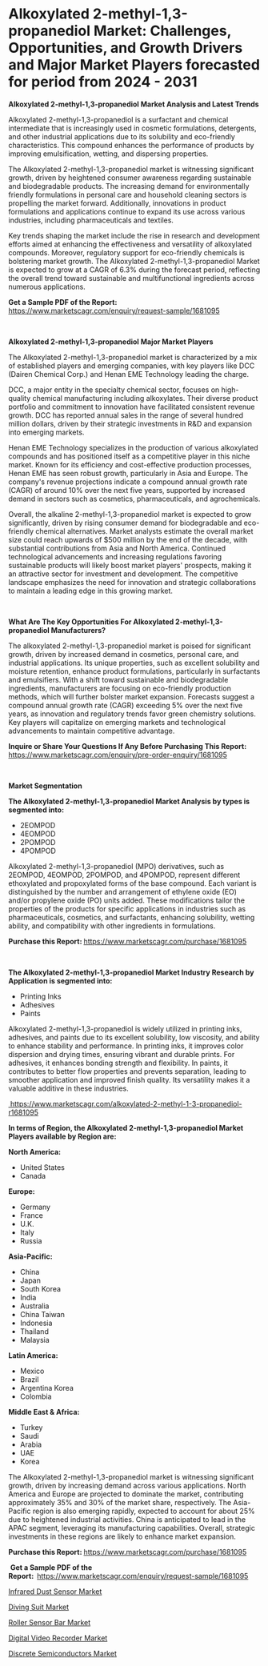 <p><h1>Alkoxylated 2-methyl-1,3-propanediol Market: Challenges, Opportunities, and Growth Drivers and Major Market Players forecasted for period from 2024 - 2031</h1></p><p><strong>Alkoxylated 2-methyl-1,3-propanediol Market Analysis and Latest Trends</strong></p>
<p><p>Alkoxylated 2-methyl-1,3-propanediol is a surfactant and chemical intermediate that is increasingly used in cosmetic formulations, detergents, and other industrial applications due to its solubility and eco-friendly characteristics. This compound enhances the performance of products by improving emulsification, wetting, and dispersing properties.</p><p>The Alkoxylated 2-methyl-1,3-propanediol market is witnessing significant growth, driven by heightened consumer awareness regarding sustainable and biodegradable products. The increasing demand for environmentally friendly formulations in personal care and household cleaning sectors is propelling the market forward. Additionally, innovations in product formulations and applications continue to expand its use across various industries, including pharmaceuticals and textiles.</p><p>Key trends shaping the market include the rise in research and development efforts aimed at enhancing the effectiveness and versatility of alkoxylated compounds. Moreover, regulatory support for eco-friendly chemicals is bolstering market growth. The Alkoxylated 2-methyl-1,3-propanediol Market is expected to grow at a CAGR of 6.3% during the forecast period, reflecting the overall trend toward sustainable and multifunctional ingredients across numerous applications.</p></p>
<p><strong>Get a Sample PDF of the Report:&nbsp;</strong> <a href="https://www.marketscagr.com/enquiry/request-sample/1681095?utm_campaign=1261&utm_medium=2&utm_source=Github&utm_content=ia&utm_term=04102024&utm_id=alkoxylated-2-methyl-13-propanediol">https://www.marketscagr.com/enquiry/request-sample/1681095</a></p>
<p>&nbsp;</p>
<p><strong>Alkoxylated 2-methyl-1,3-propanediol Major Market Players</strong></p>
<p><p>The Alkoxylated 2-methyl-1,3-propanediol market is characterized by a mix of established players and emerging companies, with key players like DCC (Dairen Chemical Corp.) and Henan EME Technology leading the charge. </p><p>DCC, a major entity in the specialty chemical sector, focuses on high-quality chemical manufacturing including alkoxylates. Their diverse product portfolio and commitment to innovation have facilitated consistent revenue growth. DCC has reported annual sales in the range of several hundred million dollars, driven by their strategic investments in R&D and expansion into emerging markets.</p><p>Henan EME Technology specializes in the production of various alkoxylated compounds and has positioned itself as a competitive player in this niche market. Known for its efficiency and cost-effective production processes, Henan EME has seen robust growth, particularly in Asia and Europe. The company's revenue projections indicate a compound annual growth rate (CAGR) of around 10% over the next five years, supported by increased demand in sectors such as cosmetics, pharmaceuticals, and agrochemicals.</p><p>Overall, the alkaline 2-methyl-1,3-propanediol market is expected to grow significantly, driven by rising consumer demand for biodegradable and eco-friendly chemical alternatives. Market analysts estimate the overall market size could reach upwards of $500 million by the end of the decade, with substantial contributions from Asia and North America. Continued technological advancements and increasing regulations favoring sustainable products will likely boost market players' prospects, making it an attractive sector for investment and development. The competitive landscape emphasizes the need for innovation and strategic collaborations to maintain a leading edge in this growing market.</p></p>
<p>&nbsp;</p>
<p><strong>What Are The Key Opportunities For Alkoxylated 2-methyl-1,3-propanediol Manufacturers?</strong></p>
<p><p>The alkoxylated 2-methyl-1,3-propanediol market is poised for significant growth, driven by increased demand in cosmetics, personal care, and industrial applications. Its unique properties, such as excellent solubility and moisture retention, enhance product formulations, particularly in surfactants and emulsifiers. With a shift toward sustainable and biodegradable ingredients, manufacturers are focusing on eco-friendly production methods, which will further bolster market expansion. Forecasts suggest a compound annual growth rate (CAGR) exceeding 5% over the next five years, as innovation and regulatory trends favor green chemistry solutions. Key players will capitalize on emerging markets and technological advancements to maintain competitive advantage.</p></p>
<p><strong>Inquire or Share Your Questions If Any Before Purchasing This Report:</strong> <a href="https://www.marketscagr.com/enquiry/pre-order-enquiry/1681095?utm_campaign=1261&utm_medium=2&utm_source=Github&utm_content=ia&utm_term=04102024&utm_id=alkoxylated-2-methyl-13-propanediol">https://www.marketscagr.com/enquiry/pre-order-enquiry/1681095</a></p>
<p>&nbsp;</p>
<p><strong>Market Segmentation</strong></p>
<p><strong>The Alkoxylated 2-methyl-1,3-propanediol Market Analysis by types is segmented into:</strong></p>
<p><ul><li>2EOMPOD</li><li>4EOMPOD</li><li>2POMPOD</li><li>4POMPOD</li></ul></p>
<p><p>Alkoxylated 2-methyl-1,3-propanediol (MPO) derivatives, such as 2EOMPOD, 4EOMPOD, 2POMPOD, and 4POMPOD, represent different ethoxylated and propoxylated forms of the base compound. Each variant is distinguished by the number and arrangement of ethylene oxide (EO) and/or propylene oxide (PO) units added. These modifications tailor the properties of the products for specific applications in industries such as pharmaceuticals, cosmetics, and surfactants, enhancing solubility, wetting ability, and compatibility with other ingredients in formulations.</p></p>
<p><strong>Purchase this Report:&nbsp;</strong><a href="https://www.marketscagr.com/purchase/1681095?utm_campaign=1261&utm_medium=2&utm_source=Github&utm_content=ia&utm_term=04102024&utm_id=alkoxylated-2-methyl-13-propanediol">https://www.marketscagr.com/purchase/1681095</a></p>
<p>&nbsp;</p>
<p><strong>The Alkoxylated 2-methyl-1,3-propanediol Market Industry Research by Application is segmented into:</strong></p>
<p><ul><li>Printing Inks</li><li>Adhesives</li><li>Paints</li></ul></p>
<p><p>Alkoxylated 2-methyl-1,3-propanediol is widely utilized in printing inks, adhesives, and paints due to its excellent solubility, low viscosity, and ability to enhance stability and performance. In printing inks, it improves color dispersion and drying times, ensuring vibrant and durable prints. For adhesives, it enhances bonding strength and flexibility. In paints, it contributes to better flow properties and prevents separation, leading to smoother application and improved finish quality. Its versatility makes it a valuable additive in these industries.</p></p>
<p><a href="https://www.marketscagr.com/alkoxylated-2-methyl-1-3-propanediol-r1681095?utm_campaign=1261&utm_medium=2&utm_source=Github&utm_content=ia&utm_term=04102024&utm_id=alkoxylated-2-methyl-13-propanediol">&nbsp;https://www.marketscagr.com/alkoxylated-2-methyl-1-3-propanediol-r1681095</a></p>
<p><strong>In terms of Region, the Alkoxylated 2-methyl-1,3-propanediol Market Players available by Region are:</strong></p>
<p>
    <p> <strong> North America: </strong>
        <ul>
            <li>United States</li>
            <li>Canada</li>
        </ul>
        </p> 
    <p> <strong> Europe: </strong>
        <ul>
            <li>Germany</li>
            <li>France</li>
            <li>U.K.</li>
            <li>Italy</li>
            <li>Russia</li>
        </ul>
        </p> 
    <p> <strong> Asia-Pacific: </strong>
        <ul>
            <li>China</li>
            <li>Japan</li>
            <li>South Korea</li>
            <li>India</li>
            <li>Australia</li>
            <li>China Taiwan</li>
            <li>Indonesia</li>
            <li>Thailand</li>
            <li>Malaysia</li>
        </ul>
        </p> 
    <p> <strong> Latin America: </strong>
        <ul>
            <li>Mexico</li>
            <li>Brazil</li>
            <li>Argentina Korea</li>
            <li>Colombia</li>
        </ul>
        </p> 
    <p> <strong> Middle East & Africa: </strong>
        <ul>
            <li>Turkey</li>
            <li>Saudi</li>
            <li>Arabia</li>
            <li>UAE</li>
            <li>Korea</li>
        </ul>
    </p>
    </p>
<p><p>The Alkoxylated 2-methyl-1,3-propanediol market is witnessing significant growth, driven by increasing demand across various applications. North America and Europe are projected to dominate the market, contributing approximately 35% and 30% of the market share, respectively. The Asia-Pacific region is also emerging rapidly, expected to account for about 25% due to heightened industrial activities. China is anticipated to lead in the APAC segment, leveraging its manufacturing capabilities. Overall, strategic investments in these regions are likely to enhance market expansion.</p></p>
<p><strong>Purchase this Report: </strong><a href="https://www.marketscagr.com/purchase/1681095?utm_campaign=1261&utm_medium=2&utm_source=Github&utm_content=ia&utm_term=04102024&utm_id=alkoxylated-2-methyl-13-propanediol">https://www.marketscagr.com/purchase/1681095</a></p>
<p>&nbsp;<strong>Get a Sample PDF of the Report:&nbsp;&nbsp;</strong><a href="https://www.marketscagr.com/enquiry/request-sample/1681095?utm_campaign=1261&utm_medium=2&utm_source=Github&utm_content=ia&utm_term=04102024&utm_id=alkoxylated-2-methyl-13-propanediol">https://www.marketscagr.com/enquiry/request-sample/1681095</a></p>
<p><strong></strong></p>
<p><p><a href="https://issuu.com/reportprime-2/docs/infrared-dust-sensor-market-size-20_a2b4bb58a7198a?utm_campaign=1261&utm_medium=2&utm_source=Github&utm_content=ia&utm_term=04102024&utm_id=alkoxylated-2-methyl-13-propanediol">Infrared Dust Sensor Market</a></p><p><a href="https://www.linkedin.com/pulse/evolution-diving-suit-market-key-shifts-from-2024-2031-westboro-hkgsc?utm_campaign=1261&utm_medium=2&utm_source=Github&utm_content=ia&utm_term=04102024&utm_id=alkoxylated-2-methyl-13-propanediol">Diving Suit Market</a></p><p><a href="https://issuu.com/reportprime-2/docs/roller-sensor-bar-market-size-2030._855d252e23379b?utm_campaign=1261&utm_medium=2&utm_source=Github&utm_content=ia&utm_term=04102024&utm_id=alkoxylated-2-methyl-13-propanediol">Roller Sensor Bar Market</a></p><p><a href="https://www.linkedin.com/pulse/digital-video-recorder-market-drivers-challenges-forecast-2024-2031-xqypc?utm_campaign=1261&utm_medium=2&utm_source=Github&utm_content=ia&utm_term=04102024&utm_id=alkoxylated-2-methyl-13-propanediol">Digital Video Recorder Market</a></p><p><a href="https://www.linkedin.com/pulse/emerging-technologies-reshaping-discrete-semiconductors-market-iu0ge?utm_campaign=1261&utm_medium=2&utm_source=Github&utm_content=ia&utm_term=04102024&utm_id=alkoxylated-2-methyl-13-propanediol">Discrete Semiconductors Market</a></p></p>